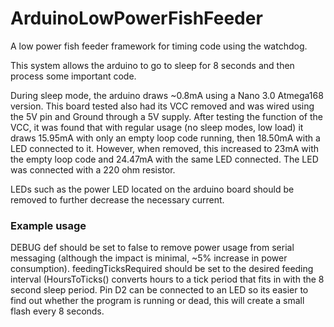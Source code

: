 # ArduinoLowPowerFishFeeder
A low power fish feeder framework for timing code using the watchdog.

This system allows the arduino to go to sleep for 8 seconds and then process some important code.

During sleep mode, the arduino draws ~0.8mA using a Nano 3.0 Atmega168 version. This board tested also had its VCC removed and was wired using the 5V pin and Ground through a 5V supply. After testing the function of the VCC, it was found that with regular usage (no sleep modes, low load) it draws 15.95mA with only an empty loop code running, then 18.50mA with a LED connected to it. However, when removed, this increased to 23mA with the empty loop code and 24.47mA with the same LED connected.
The LED was connected with a 220 ohm resistor.

LEDs such as the power LED located on the arduino board should be removed to further decrease the necessary current.

### Example usage
DEBUG def should be set to false to remove power usage from serial messaging (although the impact is minimal, ~5% increase in power consumption). feedingTicksRequired should be set to the desired feeding interval (HoursToTicks(<x>) converts hours to a tick period that fits in with the 8 second sleep period. Pin D2 can be connected to an LED so its easier to find out whether the program is running or dead, this will create a small flash every 8 seconds.
